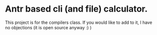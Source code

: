 # Antr based cli (and file) calculator.

This project is for the compilers class. If you would like to add to it, I have no objections (it is open source anyway :) )
